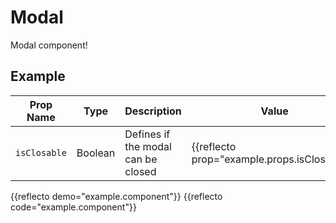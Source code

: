 # Modal

Modal component!


## Example

Prop Name | Type | Description | Value
--- | --- | --- | ---
`isClosable` | Boolean | Defines if the modal can be closed | {{reflecto prop="example.props.isClosable"}}

{{reflecto demo="example.component"}}
{{reflecto code="example.component"}}
